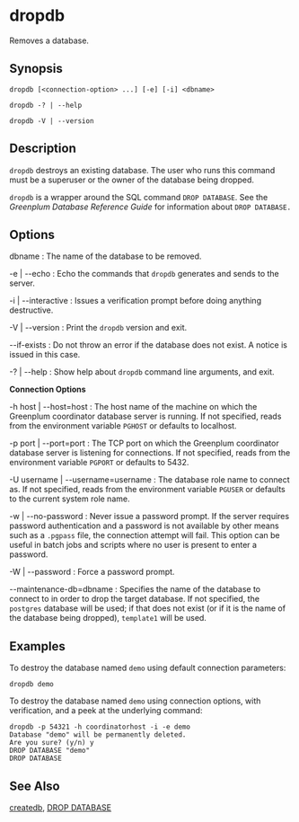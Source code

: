 # dropdb 

Removes a database.

## <a id="section2"></a>Synopsis 

``` {#client_util_synopsis}
dropdb [<connection-option> ...] [-e] [-i] <dbname>

dropdb -? | --help

dropdb -V | --version
```

## <a id="section3"></a>Description 

`dropdb` destroys an existing database. The user who runs this command must be a superuser or the owner of the database being dropped.

`dropdb` is a wrapper around the SQL command `DROP DATABASE`. See the *Greenplum Database Reference Guide* for information about `DROP DATABASE.`

## <a id="section4"></a>Options 

dbname
:   The name of the database to be removed.

-e \| --echo
:   Echo the commands that `dropdb` generates and sends to the server.

-i \| --interactive
:   Issues a verification prompt before doing anything destructive.

-V \| --version
:   Print the `dropdb` version and exit.

--if-exists
:   Do not throw an error if the database does not exist. A notice is issued in this case.

-? \| --help
:   Show help about `dropdb` command line arguments, and exit.

**Connection Options**

-h host \| --host=host
:   The host name of the machine on which the Greenplum coordinator database server is running. If not specified, reads from the environment variable `PGHOST` or defaults to localhost.

-p port \| --port=port
:   The TCP port on which the Greenplum coordinator database server is listening for connections. If not specified, reads from the environment variable `PGPORT` or defaults to 5432.

-U username \| --username=username
:   The database role name to connect as. If not specified, reads from the environment variable `PGUSER` or defaults to the current system role name.

-w \| --no-password
:   Never issue a password prompt. If the server requires password authentication and a password is not available by other means such as a `.pgpass` file, the connection attempt will fail. This option can be useful in batch jobs and scripts where no user is present to enter a password.

-W \| --password
:   Force a password prompt.

--maintenance-db=dbname
:   Specifies the name of the database to connect to in order to drop the target database. If not specified, the `postgres` database will be used; if that does not exist \(or if it is the name of the database being dropped\), `template1` will be used.

## <a id="section6"></a>Examples 

To destroy the database named `demo` using default connection parameters:

```
dropdb demo
```

To destroy the database named `demo` using connection options, with verification, and a peek at the underlying command:

```
dropdb -p 54321 -h coordinatorhost -i -e demo
Database "demo" will be permanently deleted.
Are you sure? (y/n) y
DROP DATABASE "demo"
DROP DATABASE
```

## <a id="section7"></a>See Also 

[createdb](createdb.html), [DROP DATABASE](../../ref_guide/sql_commands/DROP_DATABASE.html)

